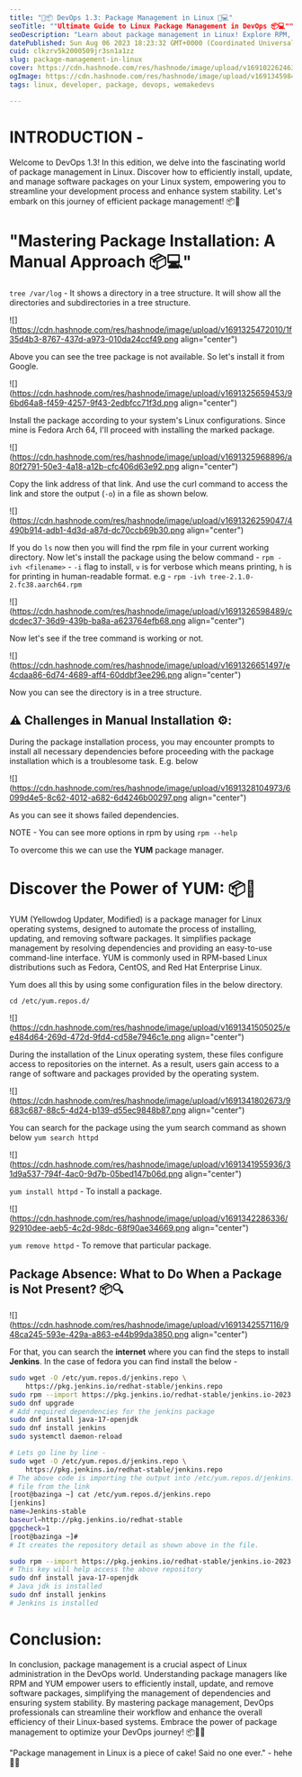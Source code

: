```yaml
---
title: "🐧📦 DevOps 1.3: Package Management in Linux 🚀💻"
seoTitle: ""Ultimate Guide to Linux Package Management in DevOps 📦💻""
seoDescription: "Learn about package management in Linux! Explore RPM, YUM, dependencies, and more for efficient software installation. Master DevOps with ease. 📦🐧 #Linux"
datePublished: Sun Aug 06 2023 18:23:32 GMT+0000 (Coordinated Universal Time)
cuid: clkzrv5k2000509jr3sn1a1zz
slug: package-management-in-linux
cover: https://cdn.hashnode.com/res/hashnode/image/upload/v1691022624632/26f06007-7f6b-45db-848d-852314b4e657.jpeg
ogImage: https://cdn.hashnode.com/res/hashnode/image/upload/v1691345984839/2cfab422-97d8-40ce-b153-268f0662ca95.jpeg
tags: linux, developer, package, devops, wemakedevs

---
```


# INTRODUCTION -

Welcome to DevOps 1.3! In this edition, we delve into the fascinating world of package management in Linux. Discover how to efficiently install, update, and manage software packages on your Linux system, empowering you to streamline your development process and enhance system stability. Let's embark on this journey of efficient package management! 📦🐧

# "Mastering Package Installation: A Manual Approach 📦💻"

`tree /var/log` - It shows a directory in a tree structure. It will show all the directories and subdirectories in a tree structure.

![](https://cdn.hashnode.com/res/hashnode/image/upload/v1691325472010/1f35d4b3-8767-437d-a973-010da24ccf49.png align="center")

Above you can see the tree package is not available. So let's install it from Google.

![](https://cdn.hashnode.com/res/hashnode/image/upload/v1691325659453/96bd64a8-f459-4257-9f43-2edbfcc71f3d.png align="center")

Install the package according to your system's Linux configurations. Since mine is Fedora Arch 64, I'll proceed with installing the marked package.

![](https://cdn.hashnode.com/res/hashnode/image/upload/v1691325968896/a80f2791-50e3-4a18-a12b-cfc406d63e92.png align="center")

Copy the link address of that link. And use the curl command to access the link and store the output (`-o`) in a file as shown below.

![](https://cdn.hashnode.com/res/hashnode/image/upload/v1691326259047/4490b914-adb1-4d3d-a87d-dc70ccb69b30.png align="center")

If you do `ls` now then you will find the rpm file in your current working directory. Now let's install the package using the below command - `rpm -ivh <filename>` - `-i` flag to install, `v` is for verbose which means printing, `h` is for printing in human-readable format. e.g - `rpm -ivh tree-2.1.0-2.fc38.aarch64.rpm`

![](https://cdn.hashnode.com/res/hashnode/image/upload/v1691326598489/cdcdec37-36d9-439b-ba8a-a623764efb68.png align="center")

Now let's see if the tree command is working or not.

![](https://cdn.hashnode.com/res/hashnode/image/upload/v1691326651497/e4cdaa86-6d74-4689-aff4-60ddbf3ee296.png align="center")

Now you can see the directory is in a tree structure.

## ⚠️ Challenges in Manual Installation ⚙️:

During the package installation process, you may encounter prompts to install all necessary dependencies before proceeding with the package installation which is a troublesome task. E.g. below

![](https://cdn.hashnode.com/res/hashnode/image/upload/v1691328104973/6099d4e5-8c62-4012-a682-6d4246b00297.png align="center")

As you can see it shows failed dependencies.

NOTE - You can see more options in rpm by using `rpm --help`

To overcome this we can use the **YUM** package manager.

# Discover the Power of YUM: 📦🐧

YUM (Yellowdog Updater, Modified) is a package manager for Linux operating systems, designed to automate the process of installing, updating, and removing software packages. It simplifies package management by resolving dependencies and providing an easy-to-use command-line interface. YUM is commonly used in RPM-based Linux distributions such as Fedora, CentOS, and Red Hat Enterprise Linux.

Yum does all this by using some configuration files in the below directory.

`cd /etc/yum.repos.d/`

![](https://cdn.hashnode.com/res/hashnode/image/upload/v1691341505025/ee484d64-269d-472d-9fd4-cd58e7946c1e.png align="center")

During the installation of the Linux operating system, these files configure access to repositories on the internet. As a result, users gain access to a range of software and packages provided by the operating system.

![](https://cdn.hashnode.com/res/hashnode/image/upload/v1691341802673/9683c687-88c5-4d24-b139-d55ec9848b87.png align="center")

You can search for the package using the yum search command as shown below `yum search httpd`

![](https://cdn.hashnode.com/res/hashnode/image/upload/v1691341955936/31d9a537-794f-4ac0-9d7b-05bed147b06d.png align="center")

`yum install httpd` - To install a package.

![](https://cdn.hashnode.com/res/hashnode/image/upload/v1691342286336/92910dee-aeb5-4c2d-98dc-68f90ae34669.png align="center")

`yum remove httpd` - To remove that particular package.

## Package Absence: What to Do When a Package is Not Present? 📦🔍

![](https://cdn.hashnode.com/res/hashnode/image/upload/v1691342557116/948ca245-593e-429a-a863-e44b99da3850.png align="center")

For that, you can search the **internet** where you can find the steps to install **Jenkins**. In the case of fedora you can find install the below -

```bash
sudo wget -O /etc/yum.repos.d/jenkins.repo \
    https://pkg.jenkins.io/redhat-stable/jenkins.repo
sudo rpm --import https://pkg.jenkins.io/redhat-stable/jenkins.io-2023.key
sudo dnf upgrade
# Add required dependencies for the jenkins package
sudo dnf install java-17-openjdk
sudo dnf install jenkins
sudo systemctl daemon-reload
```

```bash
# Lets go line by line - 
sudo wget -O /etc/yum.repos.d/jenkins.repo \
    https://pkg.jenkins.io/redhat-stable/jenkins.repo
# The above code is importing the output into /etc/yum.repos.d/jenkins.repo
# file from the link 
[root@bazinga ~] cat /etc/yum.repos.d/jenkins.repo 
[jenkins]
name=Jenkins-stable
baseurl=http://pkg.jenkins.io/redhat-stable
gpgcheck=1
[root@bazinga ~]# 
# It creates the repository detail as shown above in the file.
```

```bash
sudo rpm --import https://pkg.jenkins.io/redhat-stable/jenkins.io-2023.key
# This key will help access the above repository
sudo dnf install java-17-openjdk
# Java jdk is installed
sudo dnf install jenkins
# Jenkins is installed
```

# Conclusion:

In conclusion, package management is a crucial aspect of Linux administration in the DevOps world. Understanding package managers like RPM and YUM empower users to efficiently install, update, and remove software packages, simplifying the management of dependencies and ensuring system stability. By mastering package management, DevOps professionals can streamline their workflow and enhance the overall efficiency of their Linux-based systems. Embrace the power of package management to optimize your DevOps journey! 📦🐧🚀

"Package management in Linux is a piece of cake! Said no one ever." - hehe 🍰🚫